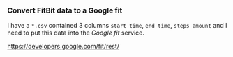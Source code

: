 ### Convert FitBit data to a Google fit

I have a `*.csv` contained 3 columns `start time`, `end time`, `steps amount` and  I need to put this data into the *Google fit* service.

https://developers.google.com/fit/rest/

